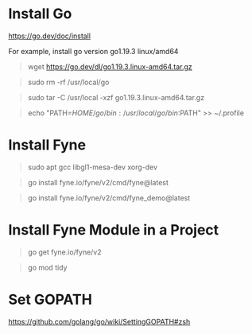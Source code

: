 # Install Go

https://go.dev/doc/install

For example, install go version go1.19.3 linux/amd64

> wget https://go.dev/dl/go1.19.3.linux-amd64.tar.gz

> sudo rm -rf /usr/local/go

> sudo tar -C /usr/local -xzf go1.19.3.linux-amd64.tar.gz

> echo "PATH=$HOME/go/bin:/usr/local/go/bin:$PATH" >> ~/.profile

# Install Fyne

> sudo apt gcc libgl1-mesa-dev xorg-dev

> go install fyne.io/fyne/v2/cmd/fyne@latest

> go install fyne.io/fyne/v2/cmd/fyne_demo@latest

# Install Fyne Module in a Project

> go get fyne.io/fyne/v2

> go mod tidy

# Set GOPATH

https://github.com/golang/go/wiki/SettingGOPATH#zsh
